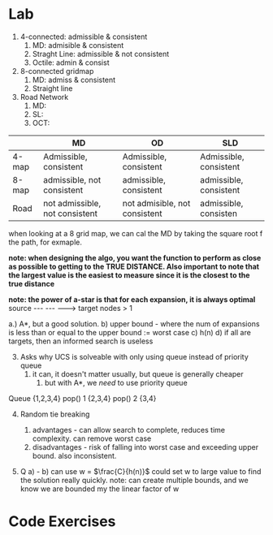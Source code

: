 # Lab

1. 4-connected: admissible & consistent
	1. MD: admisible & consistent 
	2. Straght Line: admissible & not consistent
	3. Octile: admin & consist
2. 8-connected gridmap
	1. MD: admiss & consistent
	2. Straight line
3. Road Network
	1. MD: 
	2. SL:
	3. OCT:

|       | MD                             | OD                            | SLD                    |
| ----- | ------------------------------ | ----------------------------- | ---------------------- |
| 4-map | Admissible, consistent         | Admissible, consistent        | Admissible, consistent |
| 8-map | admissible, not consistent     | admissible, consistent        | admissible, consistent |
| Road  | not admissible, not consistent | not admisible, not consistent | admissible, consisten  |
when looking at a 8 grid map, we can cal the MD by taking the square root f the path, for exmaple.

**note: when designing the algo, you want the function to perform as close as possible to getting to the TRUE DISTANCE. Also important to note that the largest value is the easiest to measure since it is the closest to the true distance**

**note: the power of a-star is that for each expansion, it is always optimal**
source --- --- ---> target nodes > 1

a.) A*, but a good solution. 
b) upper bound - where the num of expansions is less than or equal to the 
upper bound := worst case
c) h(n) 
d) if all are targets, then an informed search is useless

3. Asks why UCS is solveable with only using queue instead of priority queue 
	1. it can, it doesn't matter usually, but queue is generally cheaper
		1. but with A*, we *need* to use priority queue

Queue
{1,2,3,4}
pop()
1
{2,3,4}
pop()
2
{3,4}

4. Random tie breaking
	1. advantages - can allow search to complete, reduces time complexity. can remove worst case
	2. disadvantages - risk of falling into worst case and exceeding upper bound. also inconsistent.

5. Q
	a) -
	b) can use w = $\frac{C}{h(n)}$
		could set w to  large value to find the solution really quickly. 
		note: can create multiple bounds, and we know we are bounded my the linear factor of w

# Code Exercises




